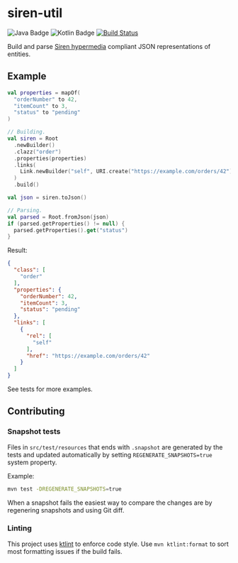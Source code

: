 # siren-util

![Java Badge](https://img.shields.io/badge/java-17-blue?logo=java)
![Kotlin Badge](https://img.shields.io/badge/kotlin--blue?logo=kotlin)
[![Build Status](https://jenkins.capra.tv/buildStatus/icon?style=flat&job=liflig-internal%2Fsiren-util%2Fmaster)](https://jenkins.capra.tv/job/liflig-internal/job/siren-util/job/master/)

Build and parse [Siren hypermedia](https://github.com/kevinswiber/siren)
compliant JSON representations of entities.

## Example

```kotlin
val properties = mapOf(
  "orderNumber" to 42,
  "itemCount" to 3,
  "status" to "pending"
)

// Building.
val siren = Root
  .newBuilder()
  .clazz("order")
  .properties(properties)
  .links(
    Link.newBuilder("self", URI.create("https://example.com/orders/42")).build()
  )
  .build()

val json = siren.toJson()

// Parsing.
val parsed = Root.fromJson(json)
if (parsed.getProperties() != null) {
  parsed.getProperties().get("status")
}
```

Result:

```json
{
  "class": [
    "order"
  ],
  "properties": {
    "orderNumber": 42,
    "itemCount": 3,
    "status": "pending"
  },
  "links": [
    {
      "rel": [
        "self"
      ],
      "href": "https://example.com/orders/42"
    }
  ]
}
```

See tests for more examples.

## Contributing

### Snapshot tests

Files in `src/test/resources` that ends with `.snapshot` are generated by
the tests and updated automatically by setting `REGENERATE_SNAPSHOTS=true`
system property.

Example:

```bash
mvn test -DREGENERATE_SNAPSHOTS=true
```

When a snapshot fails the easiest way to compare the changes are by regenering
snapshots and using Git diff.

### Linting

This project uses [ktlint](https://github.com/pinterest/ktlint) to enforce
code style. Use `mvn ktlint:format` to sort most formatting issues if the
build fails.

